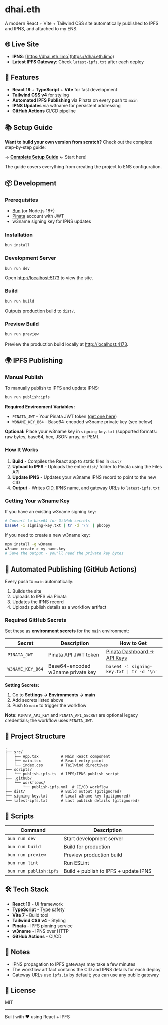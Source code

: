 # dhai.eth

A modern React + Vite + Tailwind CSS site automatically published to IPFS and IPNS, and attached to my ENS.

## 🌐 Live Site

- **IPNS**: [https://dhai.eth.limo](https://dhai.eth.limo)
- **Latest IPFS Gateway**: Check `latest-ipfs.txt` after each deploy

## 🚀 Features

- **React 19** + **TypeScript** + **Vite** for fast development
- **Tailwind CSS v4** for styling
- **Automated IPFS Publishing** via Pinata on every push to `main`
- **IPNS Updates** via w3name for persistent addressing
- **GitHub Actions** CI/CD pipeline

## 📚 Setup Guide

**Want to build your own version from scratch?** Check out the complete step-by-step guide:

→ **[Complete Setup Guide](./GUIDE.md)** ← Start here!

The guide covers everything from creating the project to ENS configuration.

## 📦 Development

### Prerequisites

- [Bun](https://bun.sh) (or Node.js 18+)
- [Pinata](https://pinata.cloud) account with JWT
- w3name signing key for IPNS updates

### Installation

```bash
bun install
```

### Development Server

```bash
bun run dev
```

Open [http://localhost:5173](http://localhost:5173) to view the site.

### Build

```bash
bun run build
```

Outputs production build to `dist/`.

### Preview Build

```bash
bun run preview
```

Preview the production build locally at [http://localhost:4173](http://localhost:4173).

## 🌍 IPFS Publishing

### Manual Publish

To manually publish to IPFS and update IPNS:

```bash
bun run publish:ipfs
```

**Required Environment Variables:**

- `PINATA_JWT` - Your Pinata JWT token ([get one here](https://app.pinata.cloud/developers/api-keys))
- `W3NAME_KEY_B64` - Base64-encoded w3name private key (see below)

**Optional:** Place your w3name key in `signing-key.txt` (supported formats: raw bytes, base64, hex, JSON array, or PEM).

### How It Works

1. **Build** - Compiles the React app to static files in `dist/`
2. **Upload to IPFS** - Uploads the entire `dist/` folder to Pinata using the Files API
3. **Update IPNS** - Updates your w3name IPNS record to point to the new CID
4. **Output** - Writes CID, IPNS name, and gateway URLs to `latest-ipfs.txt`

### Getting Your w3name Key

If you have an existing w3name signing key:

```bash
# Convert to base64 for GitHub secrets
base64 -i signing-key.txt | tr -d '\n' | pbcopy
```

If you need to create a new w3name key:

```bash
npm install -g w3name
w3name create > my-name.key
# Save the output - you'll need the private key bytes
```

## 🤖 Automated Publishing (GitHub Actions)

Every push to `main` automatically:
1. Builds the site
2. Uploads to IPFS via Pinata
3. Updates the IPNS record
4. Uploads publish details as a workflow artifact

### Required GitHub Secrets

Set these as **environment secrets** for the `main` environment:

| Secret | Description | How to Get |
|--------|-------------|------------|
| `PINATA_JWT` | Pinata API JWT token | [Pinata Dashboard → API Keys](https://app.pinata.cloud/developers/api-keys) |
| `W3NAME_KEY_B64` | Base64-encoded w3name private key | `base64 -i signing-key.txt \| tr -d '\n'` |

**Setting Secrets:**

1. Go to **Settings → Environments → main**
2. Add secrets listed above
3. Push to `main` to trigger the workflow

**Note:** `PINATA_API_KEY` and `PINATA_API_SECRET` are optional legacy credentials; the workflow uses `PINATA_JWT`.

## 📂 Project Structure

```
.
├── src/
│   ├── App.tsx          # Main React component
│   ├── main.tsx         # React entry point
│   └── index.css        # Tailwind directives
├── scripts/
│   └── publish-ipfs.ts  # IPFS/IPNS publish script
├── .github/
│   └── workflows/
│       └── publish-ipfs.yml  # CI/CD workflow
├── dist/                # Build output (gitignored)
├── signing-key.txt      # Local w3name key (gitignored)
└── latest-ipfs.txt      # Last publish details (gitignored)
```

## 🔧 Scripts

| Command | Description |
|---------|-------------|
| `bun run dev` | Start development server |
| `bun run build` | Build for production |
| `bun run preview` | Preview production build |
| `bun run lint` | Run ESLint |
| `bun run publish:ipfs` | Build + publish to IPFS + update IPNS |

## 🛠️ Tech Stack

- **React 19** - UI framework
- **TypeScript** - Type safety
- **Vite 7** - Build tool
- **Tailwind CSS v4** - Styling
- **Pinata** - IPFS pinning service
- **w3name** - IPNS over HTTP
- **GitHub Actions** - CI/CD

## 📝 Notes

- IPNS propagation to IPFS gateways may take a few minutes
- The workflow artifact contains the CID and IPNS details for each deploy
- Gateway URLs use `ipfs.io` by default; you can use any public gateway

## 📄 License

MIT

---

Built with ❤️ using React + IPFS
